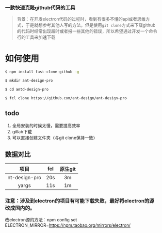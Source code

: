 ### 一款快速克隆github代码的工具

> 背景：在开发electron代码的过程时，看到有很多不懂的api或者思维方式，于是就想参考其他人写的方法，但是使用`git clone`方式来下载github的代码时经常出现超时或者报一些其他的错误，所以希望通过开发一个命令行的工具来加速下载

# 如何使用

```bash
$ npm install fast-clone-github -g

$ mkdir ant-design-pro

$ cd antd-design-pro

$ fcl clone https://github.com/ant-design/ant-design-pro
```

## todo

1. 全局安装的时候太慢，需要提高效率
2. gitlab下载
3. 可以直接创建文件夹（与git clone保持一致）

## 数据对比

|     项目      | fcl  | 原生git |
| :-----------: | :----: | :-------: |
| nt-design-pro | 20s  | 3m      |
|     yargs     | 11s  | 1m      |

### 注意：涉及到electron的项目有可能下载失败，最好将electron的源改成国内的。

改electron源的方法：npm config set ELECTRON_MIRROR=https://npm.taobao.org/mirrors/electron/